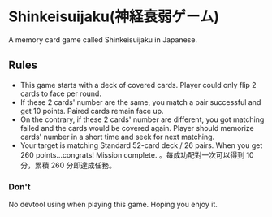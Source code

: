 # Shinkeisuijaku(神経衰弱ゲーム)

A memory card game called Shinkeisuijaku in Japanese.

## Rules

- This game starts with a deck of covered cards. Player could only flip 2 cards to face per round.
- If these 2 cards' number are the same, you match a pair successful and get 10 points. Paired cards remain face up.
- On the contrary, if these 2 cards' number are different, you got matching failed and the cards would be covered again. Player should memorize cards' number in a short time and seek for next matching.
- Your target is matching Standard 52-card deck / 26 pairs. When you get 260 points...congrats! Mission complete. 。每成功配對一次可以得到 10 分，累積 260 分即達成任務。

### Don't

No devtool using when playing this game. Hoping you enjoy it.
